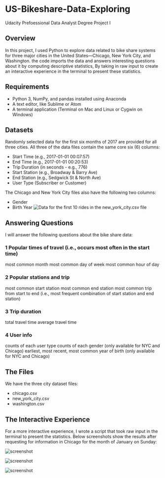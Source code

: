 # US-Bikeshare-Data-Exploring
Udacity Prefoessional Data Analyst Degree Project I

## Overview
In this project, I used Python to explore data related to bike share systems for three major cities in the United States—Chicago, New York City, and Washington. the code imports the data and answers interesting questions about it by computing descriptive statistics, By taking in raw input to create an interactive experience in the terminal to present these statistics.

## Requirements
- Python 3, NumPy, and pandas installed using Anaconda 
- A text editor, like Sublime or Atom
- A terminal application (Terminal on Mac and Linux or Cygwin on Windows)

## Datasets
Randomly selected data for the first six months of 2017 are provided for all three cities. All three of the data files contain the same core six (6) columns:

- Start Time (e.g., 2017-01-01 00:07:57)
- End Time (e.g., 2017-01-01 00:20:53)
- Trip Duration (in seconds - e.g., 776)
- Start Station (e.g., Broadway & Barry Ave)
- End Station (e.g., Sedgwick St & North Ave)
- User Type (Subscriber or Customer)

The Chicago and New York City files also have the following two columns:
- Gender
- Birth Year
![Data for the first 10 rides in the new_york_city.csv file](https://i.imgur.com/MBrFbzS.png)

## Answering Questions
I will answer the following questions about the bike share data:

### 1 Popular times of travel (i.e., occurs most often in the start time)
most common month
most common day of week
most common hour of day

### 2 Popular stations and trip
most common start station
most common end station
most common trip from start to end (i.e., most frequent combination of start station and end station)

### 3 Trip duration
total travel time
average travel time

### 4 User info
counts of each user type
counts of each gender (only available for NYC and Chicago)
earliest, most recent, most common year of birth (only available for NYC and Chicago)

## The Files
We have the three city dataset files:

- chicago.csv
- new_york_city.csv
- washington.csv

## The Interactive Experience
For a more interactive experience, I wrote a script that took raw input in the terminal to present the statistics. Below screenshots show the results after requesting for information in Chicago for the month of January on Sunday:

![screenshot](https://i.imgur.com/Oit97pN.png)

![screenshot](https://i.imgur.com/xvCULDV.png)

![screenshot](https://i.imgur.com/TUhw1FI.png)
